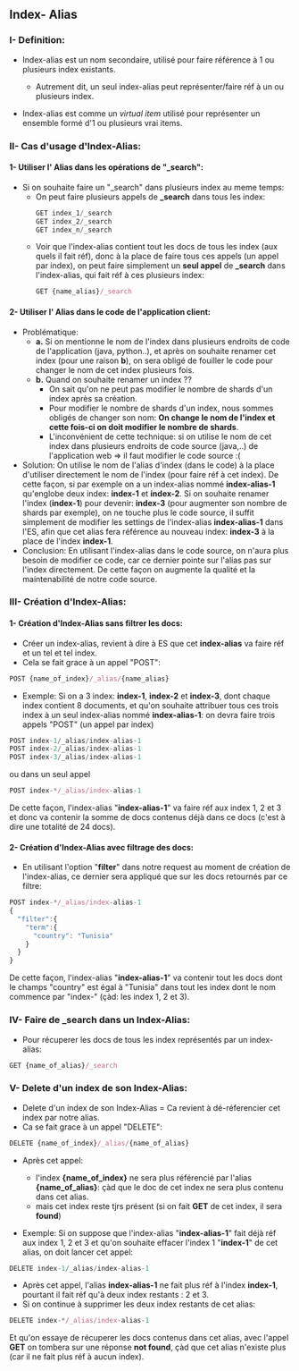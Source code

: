 ## Index- Alias
### I- Definition:
- Index-alias est un nom secondaire, utilisé pour faire référence à 1 ou plusieurs index existants.
  - Autrement dit, un seul index-alias peut représenter/faire réf à un ou plusieurs index.

- Index-alias est comme un _virtual item_ utilisé pour représenter un ensemble formé d'1 ou plusieurs vrai items.

### II- Cas d'usage d'Index-Alias:

#### 1- Utiliser l' Alias dans les opérations de "_search":
- Si on souhaite faire un "_search" dans plusieurs index au meme temps:
  - On peut faire plusieurs appels de **_search** dans tous les index:
    ```javascript
    GET index_1/_search
    GET index_2/_search
    GET index_n/_search
    ```
  - Voir que l'index-alias contient tout les docs de tous les index (aux quels il fait réf), donc à la place de faire tous ces appels (un appel par index), on peut faire simplement un **seul appel** de **_search** dans l'index-alias, qui fait réf à ces plusieurs index:
    ```javascript
    GET {name_alias}/_search
    ```

#### 2- Utiliser l' Alias dans le code de l'application client:
- Problématique: 
  - **a.** Si on mentionne le nom de l'index dans plusieurs endroits de code de l'application (java, python..), et après on souhaite renamer cet index (pour une raison **b**), on sera obligé de fouiller le code pour changer le nom de cet index plusieurs fois.
  - **b.** Quand on souhaite renamer un index ??  
    - On sait qu'on ne peut pas modifier le nombre de shards d'un index après sa création. 
    - Pour modifier le nombre de shards d'un index, nous sommes obligés de changer son nom: **On change le nom de l'index et cette fois-ci on doit modifier le nombre de shards**.
    - L'inconvénient de cette  technique: si on utilise le nom de cet index dans plusieurs endroits de code source (java,..) de l'application web => il faut modifier le code source :(
- Solution: 
On utilise le nom de l'alias d'index (dans le code) à la place d'utiliser directement le nom de l'index (pour faire réf à cet index). 
De cette façon, si par exemple on a un index-alias nommé **index-alias-1** qu'englobe deux index: **index-1** et **index-2**. Si on souhaite renamer l'index (**index-1**) pour devenir: **index-3** (pour augmenter son nombre de shards par exemple), on ne touche plus le code source, il suffit simplement de modifier les settings de l'index-alias **index-alias-1** dans l'ES, afin que cet alias fera référence au nouveau index: **index-3** à la place de l'index **index-1**.
- Conclusion: En utilisant l'index-alias dans le code source, on n'aura plus besoin de modifier ce code, car ce dernier pointe sur l'alias pas sur l'index directement. De cette façon on augmente la qualité et la maintenabilité de notre code source.

### III- Création d'Index-Alias:
#### 1- Création d'Index-Alias sans filtrer les docs:
- Créer un index-alias, revient à dire à ES que cet **index-alias** va faire réf et un tel et tel index.
- Cela se fait grace à un appel "POST":
```javascript
POST {name_of_index}/_alias/{name_alias}
```
- Exemple: Si on a 3 index: **index-1**, **index-2** et **index-3**, dont chaque index contient 8 documents, et qu'on souhaite attribuer tous ces trois index à un seul index-alias nommé **index-alias-1**: on devra faire trois appels "POST" (un appel par index)
```javascript
POST index-1/_alias/index-alias-1
POST index-2/_alias/index-alias-1
POST index-3/_alias/index-alias-1
```
ou dans un seul appel
```javascript
POST index-*/_alias/index-alias-1
```

De cette façon, l'index-alias "**index-alias-1**" va faire réf aux index 1, 2 et 3 et donc va contenir la somme de docs contenus déjà dans ce docs (c'est à dire une totalité de 24 docs).

#### 2- Création d'Index-Alias avec filtrage des docs:
- En utilisant l'option "**filter**" dans notre request au moment de création de l'index-alias, ce dernier sera appliqué que sur les docs retournés par ce filtre:
```javascript
POST index-*/_alias/index-alias-1
{
  "filter":{
    "term":{
      "country": "Tunisia"
    }
  }
}
```
De cette façon, l'index-alias "**index-alias-1**" va contenir tout les docs dont le champs "country" est égal à "Tunisia" dans tout les index dont le nom commence par "index-"  (çàd: les index 1, 2 et 3).

### IV- Faire de _search dans un Index-Alias: 
- Pour récuperer les docs de tous les index représentés par un index-alias:
```javascript
GET {name_of_alias}/_search
```
### V- Delete d'un index de son Index-Alias:
- Delete d'un index de son Index-Alias = Ca revient à dé-réferencier cet index par notre alias.
- Ca se fait grace à un appel "DELETE":
```javascript
DELETE {name_of_index}/_alias/{name_of_alias}
```
- Après cet appel:
  - l'index **{name_of_index}** ne sera plus référencié par l'alias **{name_of_alias}**: çàd que le doc de cet index ne sera plus contenu dans cet alias.
  - mais cet index reste tjrs présent (si on fait **GET** de cet index, il sera **found**)

- Exemple: Si on suppose que l'index-alias "**index-alias-1**" fait déjà réf aux index 1, 2 et 3 et qu'on souhaite effacer l'index 1 "**index-1**" de cet alias, on doit lancer cet appel:
```javascript
DELETE index-1/_alias/index-alias-1
```
  - Après cet appel, l'alias **index-alias-1** ne fait plus réf à l'index **index-1**, pourtant il fait réf qu'à deux index restants : 2 et 3.
  - Si on continue à supprimer les deux index restants de cet alias:
  ```javascript
  DELETE index-*/_alias/index-alias-1
  ```
  Et qu'on essaye de récuperer les docs contenus dans cet alias, avec l'appel **GET** on tombera sur une réponse **not found**, çàd que cet alias n'existe plus (car il ne fait plus réf à aucun index).
